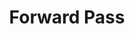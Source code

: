 ---
title: "Forward Pass"

categories: ['']

tags: ['Forward', 'Pass']

arabic: ['التمرير اﻷمامي', 'المرور اﻷمامي']

publishers: ['معجم مصطلحات التعلم الآلي والتعلم العميق وعلم البيانات']

types: "word"

slug: ""
---